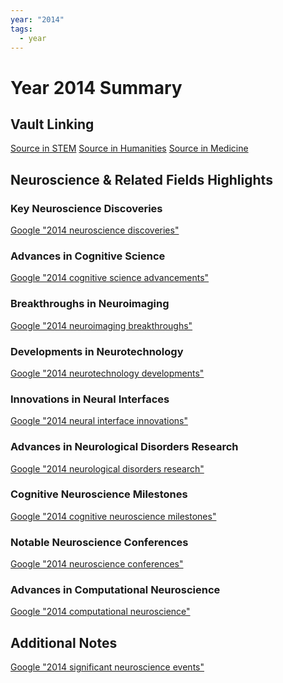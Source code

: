 ```yaml
---
year: "2014"
tags:
  - year
---
```

# Year 2014 Summary

## Vault Linking
[Source in STEM]()
[Source in Humanities]()
[Source in Medicine]()

## Neuroscience & Related Fields Highlights

### Key Neuroscience Discoveries
[Google "2014 neuroscience discoveries"](https://www.google.com/search?q=2014+neuroscience+discoveries)

### Advances in Cognitive Science
[Google "2014 cognitive science advancements"](https://www.google.com/search?q=2014+cognitive+science+advancements)

### Breakthroughs in Neuroimaging
[Google "2014 neuroimaging breakthroughs"](https://www.google.com/search?q=2014+neuroimaging+breakthroughs)

### Developments in Neurotechnology
[Google "2014 neurotechnology developments"](https://www.google.com/search?q=2014+neurotechnology+developments)

### Innovations in Neural Interfaces
[Google "2014 neural interface innovations"](https://www.google.com/search?q=2014+neural+interface+innovations)

### Advances in Neurological Disorders Research
[Google "2014 neurological disorders research"](https://www.google.com/search?q=2014+neurological+disorders+research)

### Cognitive Neuroscience Milestones
[Google "2014 cognitive neuroscience milestones"](https://www.google.com/search?q=2014+cognitive+neuroscience+milestones)

### Notable Neuroscience Conferences
[Google "2014 neuroscience conferences"](https://www.google.com/search?q=2014+neuroscience+conferences)

### Advances in Computational Neuroscience
[Google "2014 computational neuroscience"](https://www.google.com/search?q=2014+computational+neuroscience)

## Additional Notes
[Google "2014 significant neuroscience events"](https://www.google.com/search?q=2014+significant+neuroscience+events)

